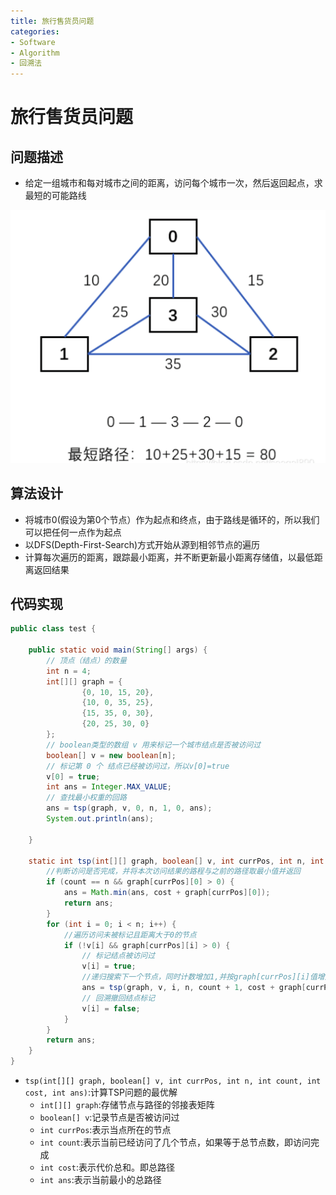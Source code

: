 ```yaml
---
title: 旅行售货员问题
categories:
- Software
- Algorithm
- 回溯法
---
```

# 旅行售货员问题

## 问题描述

- 给定一组城市和每对城市之间的距离，访问每个城市一次，然后返回起点，求最短的可能路线

<img src="https://raw.githubusercontent.com/LuShan123888/Files/main/Pictures/2020-12-10-image-20201210221210394.png" alt="image-20201210221210394" style="zoom:50%;" />

## 算法设计

- 将城市0(假设为第0个节点）作为起点和终点，由于路线是循环的，所以我们可以把任何一点作为起点
- 以DFS(Depth-First-Search)方式开始从源到相邻节点的遍历
- 计算每次遍历的距离，跟踪最小距离，并不断更新最小距离存储值，以最低距离返回结果

## 代码实现

```java
public class test {

    public static void main(String[] args) {
        // 顶点（结点）的数量
        int n = 4;
        int[][] graph = {
                {0, 10, 15, 20},
                {10, 0, 35, 25},
                {15, 35, 0, 30},
                {20, 25, 30, 0}
        };
        // boolean类型的数组 v 用来标记一个城市结点是否被访问过
        boolean[] v = new boolean[n];
        // 标记第 0 个 结点已经被访问过，所以v[0]=true
        v[0] = true;
        int ans = Integer.MAX_VALUE;
        // 查找最小权重的回路
        ans = tsp(graph, v, 0, n, 1, 0, ans);
        System.out.println(ans);

    }

    static int tsp(int[][] graph, boolean[] v, int currPos, int n, int count, int cost, int ans) {
        //判断访问是否完成，并将本次访问结果的路程与之前的路径取最小值并返回
        if (count == n && graph[currPos][0] > 0) {
            ans = Math.min(ans, cost + graph[currPos][0]);
            return ans;
        }
        for (int i = 0; i < n; i++) {
            //遍历访问未被标记且距离大于0的节点
            if (!v[i] && graph[currPos][i] > 0) {
                // 标记结点被访问过
                v[i] = true;
                //递归搜索下一个节点，同时计数增加1,并按graph[currPos][i]值增加代价
                ans = tsp(graph, v, i, n, count + 1, cost + graph[currPos][i], ans);
                // 回溯撤回结点标记
                v[i] = false;
            }
        }
        return ans;
    }
}
```

- `tsp(int[][] graph, boolean[] v, int currPos, int n, int count, int cost, int ans)`:计算TSP问题的最优解
    - `int[][] graph`:存储节点与路径的邻接表矩阵
    - `boolean[] v`:记录节点是否被访问过
    - `int currPos`:表示当点所在的节点
    - `int count`:表示当前已经访问了几个节点，如果等于总节点数，即访问完成
    - `int cost`:表示代价总和。即总路径
    - `int ans`:表示当前最小的总路径
